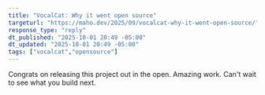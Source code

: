 ```yaml
---
title: "VocalCat: Why it went open source"
targeturl: "https://maho.dev/2025/09/vocalcat-why-it-went-open-source/"
response_type: "reply"
dt_published: "2025-10-01 20:49 -05:00"
dt_updated: "2025-10-01 20:49 -05:00"
tags: ["vocalcat","opensource"]
---
```


Congrats on releasing this project out in the open. Amazing work. Can't wait to see what you build next.
